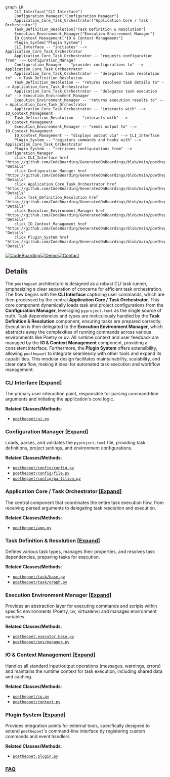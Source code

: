 ```mermaid
graph LR
    CLI_Interface["CLI Interface"]
    Configuration_Manager["Configuration Manager"]
    Application_Core_Task_Orchestrator["Application Core / Task Orchestrator"]
    Task_Definition_Resolution["Task Definition & Resolution"]
    Execution_Environment_Manager["Execution Environment Manager"]
    IO_Context_Management["IO & Context Management"]
    Plugin_System["Plugin System"]
    CLI_Interface -- "initiates" --> Application_Core_Task_Orchestrator
    Application_Core_Task_Orchestrator -- "requests configuration from" --> Configuration_Manager
    Configuration_Manager -- "provides configurations to" --> Application_Core_Task_Orchestrator
    Application_Core_Task_Orchestrator -- "delegates task resolution to" --> Task_Definition_Resolution
    Task_Definition_Resolution -- "returns resolved task details to" --> Application_Core_Task_Orchestrator
    Application_Core_Task_Orchestrator -- "delegates task execution to" --> Execution_Environment_Manager
    Execution_Environment_Manager -- "returns execution results to" --> Application_Core_Task_Orchestrator
    Application_Core_Task_Orchestrator -- "interacts with" --> IO_Context_Management
    Task_Definition_Resolution -- "interacts with" --> IO_Context_Management
    Execution_Environment_Manager -- "sends output to" --> IO_Context_Management
    IO_Context_Management -- "displays output via" --> CLI_Interface
    Plugin_System -- "registers commands and hooks with" --> Application_Core_Task_Orchestrator
    Plugin_System -- "retrieves configurations from" --> Configuration_Manager
    click CLI_Interface href "https://github.com/CodeBoarding/GeneratedOnBoardings/blob/main/poethepoet/CLI_Interface.md" "Details"
    click Configuration_Manager href "https://github.com/CodeBoarding/GeneratedOnBoardings/blob/main/poethepoet/Configuration_Manager.md" "Details"
    click Application_Core_Task_Orchestrator href "https://github.com/CodeBoarding/GeneratedOnBoardings/blob/main/poethepoet/Application_Core_Task_Orchestrator.md" "Details"
    click Task_Definition_Resolution href "https://github.com/CodeBoarding/GeneratedOnBoardings/blob/main/poethepoet/Task_Definition_Resolution.md" "Details"
    click Execution_Environment_Manager href "https://github.com/CodeBoarding/GeneratedOnBoardings/blob/main/poethepoet/Execution_Environment_Manager.md" "Details"
    click IO_Context_Management href "https://github.com/CodeBoarding/GeneratedOnBoardings/blob/main/poethepoet/IO_Context_Management.md" "Details"
    click Plugin_System href "https://github.com/CodeBoarding/GeneratedOnBoardings/blob/main/poethepoet/Plugin_System.md" "Details"
```

[![CodeBoarding](https://img.shields.io/badge/Generated%20by-CodeBoarding-9cf?style=flat-square)](https://github.com/CodeBoarding/GeneratedOnBoardings)[![Demo](https://img.shields.io/badge/Try%20our-Demo-blue?style=flat-square)](https://www.codeboarding.org/demo)[![Contact](https://img.shields.io/badge/Contact%20us%20-%20contact@codeboarding.org-lightgrey?style=flat-square)](mailto:contact@codeboarding.org)

## Details

The `poethepoet` architecture is designed as a robust CLI task runner, emphasizing a clear separation of concerns for efficient task orchestration. The flow begins with the **CLI Interface** capturing user commands, which are then processed by the central **Application Core / Task Orchestrator**. This core component dynamically loads task and project configurations from the **Configuration Manager**, leveraging `pyproject.toml` as the single source of truth. Task dependencies and types are meticulously handled by the **Task Definition & Resolution** component, ensuring tasks are prepared correctly. Execution is then delegated to the **Execution Environment Manager**, which abstracts away the complexities of running commands across various environments like Poetry or uv. All runtime context and user feedback are managed by the **IO & Context Management** component, providing a consistent interface. Furthermore, the **Plugin System** offers extensibility, allowing `poethepoet` to integrate seamlessly with other tools and expand its capabilities. This modular design facilitates maintainability, scalability, and clear data flow, making it ideal for automated task execution and workflow management.

### CLI Interface [[Expand]](./CLI_Interface.md)
The primary user interaction point, responsible for parsing command-line arguments and initiating the application's core logic.


**Related Classes/Methods**:

- <a href="https://github.com/nat-n/poethepoet/blob/main/poethepoet/ui.py" target="_blank" rel="noopener noreferrer">`poethepoet/ui.py`</a>


### Configuration Manager [[Expand]](./Configuration_Manager.md)
Loads, parses, and validates the `pyproject.toml` file, providing task definitions, project settings, and environment configurations.


**Related Classes/Methods**:

- <a href="https://github.com/nat-n/poethepoet/blob/main/poethepoet/config/config.py" target="_blank" rel="noopener noreferrer">`poethepoet/config/config.py`</a>
- <a href="https://github.com/nat-n/poethepoet/blob/main/poethepoet/config/file.py" target="_blank" rel="noopener noreferrer">`poethepoet/config/file.py`</a>
- <a href="https://github.com/nat-n/poethepoet/blob/main/poethepoet/config/partition.py" target="_blank" rel="noopener noreferrer">`poethepoet/config/partition.py`</a>


### Application Core / Task Orchestrator [[Expand]](./Application_Core_Task_Orchestrator.md)
The central component that coordinates the entire task execution flow, from receiving parsed arguments to delegating task resolution and execution.


**Related Classes/Methods**:

- <a href="https://github.com/nat-n/poethepoet/blob/main/poethepoet/app.py" target="_blank" rel="noopener noreferrer">`poethepoet/app.py`</a>


### Task Definition & Resolution [[Expand]](./Task_Definition_Resolution.md)
Defines various task types, manages their properties, and resolves task dependencies, preparing tasks for execution.


**Related Classes/Methods**:

- <a href="https://github.com/nat-n/poethepoet/blob/main/poethepoet/task/base.py" target="_blank" rel="noopener noreferrer">`poethepoet/task/base.py`</a>
- <a href="https://github.com/nat-n/poethepoet/blob/main/poethepoet/task/graph.py" target="_blank" rel="noopener noreferrer">`poethepoet/task/graph.py`</a>


### Execution Environment Manager [[Expand]](./Execution_Environment_Manager.md)
Provides an abstraction layer for executing commands and scripts within specific environments (Poetry, uv, virtualenv) and manages environment variables.


**Related Classes/Methods**:

- <a href="https://github.com/nat-n/poethepoet/blob/main/poethepoet/executor/base.py" target="_blank" rel="noopener noreferrer">`poethepoet.executor.base.py`</a>
- <a href="https://github.com/nat-n/poethepoet/blob/main/poethepoet/env/manager.py" target="_blank" rel="noopener noreferrer">`poethepoet/env/manager.py`</a>


### IO & Context Management [[Expand]](./IO_Context_Management.md)
Handles all standard input/output operations (messages, warnings, errors) and maintains the runtime context for task execution, including shared data and caching.


**Related Classes/Methods**:

- <a href="https://github.com/nat-n/poethepoet/blob/main/poethepoet/io.py" target="_blank" rel="noopener noreferrer">`poethepoet/io.py`</a>
- <a href="https://github.com/nat-n/poethepoet/blob/main/poethepoet/context.py" target="_blank" rel="noopener noreferrer">`poethepoet/context.py`</a>


### Plugin System [[Expand]](./Plugin_System.md)
Provides integration points for external tools, specifically designed to extend `poethepoet`'s command-line interface by registering custom commands and event handlers.


**Related Classes/Methods**:

- <a href="https://github.com/nat-n/poethepoet/blob/main/poethepoet/plugin.py" target="_blank" rel="noopener noreferrer">`poethepoet.plugin.py`</a>




### [FAQ](https://github.com/CodeBoarding/GeneratedOnBoardings/tree/main?tab=readme-ov-file#faq)